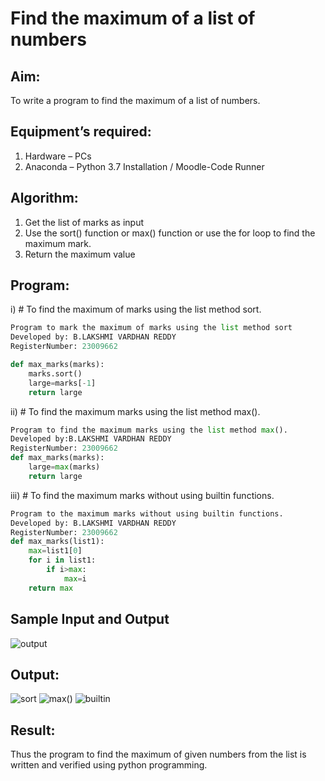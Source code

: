 # Find the maximum of a list of numbers
## Aim:
To write a program to find the maximum of a list of numbers.
## Equipment’s required:
1.	Hardware – PCs
2.	Anaconda – Python 3.7 Installation / Moodle-Code Runner
## Algorithm:
1.	Get the list of marks as input
2.	Use the sort() function or max() function or use the for loop to find the maximum mark.
3.	Return the maximum value
## Program:

i)	# To find the maximum of marks using the list method sort.
```Python
Program to mark the maximum of marks using the list method sort
Developed by: B.LAKSHMI VARDHAN REDDY
RegisterNumber: 23009662

def max_marks(marks):
    marks.sort()
    large=marks[-1]
    return large
```

ii)	# To find the maximum marks using the list method max().
```Python
Program to find the maximum marks using the list method max().
Developed by:B.LAKSHMI VARDHAN REDDY 
RegisterNumber: 23009662
def max_marks(marks):
    large=max(marks)
    return large
```

iii) # To find the maximum marks without using builtin functions.
```Python
Program to the maximum marks without using builtin functions.
Developed by: B.LAKSHMI VARDHAN REDDY
RegisterNumber: 23009662
def max_marks(list1):
    max=list1[0]
    for i in list1:
        if i>max:
            max=i
    return max
```
## Sample Input and Output
![output](./img/max_marks1.jpg) 

## Output:

![sort](https://github.com/BhumireddyLakshmivardhanreddy/FindMaximum/assets/148514637/f37df549-fd76-4000-96cc-fc0f0bba7eba)
![max()](https://github.com/BhumireddyLakshmivardhanreddy/FindMaximum/assets/148514637/e07f79ae-c60e-48ab-ad1e-3da545cd078b)
![builtin](https://github.com/BhumireddyLakshmivardhanreddy/FindMaximum/assets/148514637/a282b488-a2f0-4415-8f73-7d67db45e2f4)

## Result:
Thus the program to find the maximum of given numbers from the list is written and verified using python programming.
